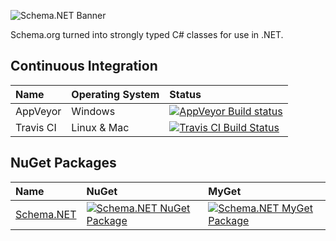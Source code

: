 ![Schema.NET Banner](https://raw.githubusercontent.com/RehanSaeed/Schema.NET/master/Images/Banner.png)

Schema.org turned into strongly typed C# classes for use in .NET.

## Continuous Integration

| Name      | Operating System | Status |
| :---      | :---             | :---   |
| AppVeyor  | Windows          | [![AppVeyor Build status](https://ci.appveyor.com/api/projects/status/djxrpkw8ckyf24c1?svg=true)](https://ci.appveyor.com/project/RehanSaeed/schema-net) |
| Travis CI | Linux & Mac      | [![Travis CI Build Status](https://img.shields.io/travis/RehanSaeed/Schema.NET.svg?maxAge=3600&label=travis)](https://travis-ci.org/RehanSaeed/Schema.NET) |

## NuGet Packages

| Name | NuGet | MyGet |
| :--- | :---  | :---  |
| [Schema.NET](https://www.nuget.org/packages/Schema.NET/) | [![Schema.NET NuGet Package](https://img.shields.io/nuget/v/Schema.NET.svg)](https://www.nuget.org/packages/Schema.NET) | [![Schema.NET MyGet Package](https://img.shields.io/myget/rehansaeed/v/Schema.NET.svg)](http://myget.org/gallery/Schema.NET) |
